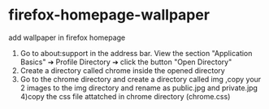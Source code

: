 # firefox-homepage-wallpaper
add wallpaper in firefox homepage

1) Go to about:support in the address bar. View the section "Application Basics" ➔ Profile Directory ➔ click the button "Open Directory"
2) Create a directory called chrome inside the opened directory
3) Go to the chrome directory and create a directory called img ,copy your 2 images to the img directory and rename as public.jpg and private.jpg
4)copy the css file attatched in chrome directory (chrome.css)
